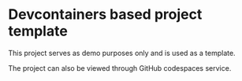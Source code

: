 # Devcontainers based project template

This project serves as demo purposes only and is used as a template.

The project can also be viewed through GitHub codespaces service.